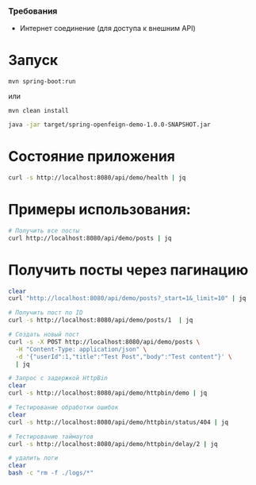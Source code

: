 ### Требования
- Интернет соединение (для доступа к внешним API)

# Запуск
``` 
mvn spring-boot:run
```
или
``` 
mvn clean install
```
```bash
java -jar target/spring-openfeign-demo-1.0.0-SNAPSHOT.jar
```

# Состояние приложения
```bash
curl -s http://localhost:8080/api/demo/health | jq
```

# Примеры использования:

```bash
# Получить все посты
curl http://localhost:8080/api/demo/posts | jq
```

# Получить посты через пагинацию
```bash
clear
curl "http://localhost:8080/api/demo/posts?_start=1&_limit=10" | jq
```

```bash
# Получить пост по ID
curl -s http://localhost:8080/api/demo/posts/1  | jq
```
```bash
# Создать новый пост
curl -s -X POST http://localhost:8080/api/demo/posts \
  -H "Content-Type: application/json" \
  -d '{"userId":1,"title":"Test Post","body":"Test content"}' \
  | jq
```

```bash
# Запрос с задержкой HttpBin
clear
curl -s http://localhost:8080/api/demo/httpbin/demo | jq
```
```bash
# Тестирование обработки ошибок
clear
curl -s http://localhost:8080/api/demo/httpbin/status/404 | jq
```
```bash
# Тестирование таймаутов
curl -s http://localhost:8080/api/demo/httpbin/delay/2 | jq
```


```bash
# удалить логи
clear
bash -c "rm -f ./logs/*"
```